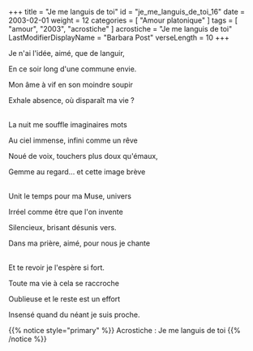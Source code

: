 +++
title = "Je me languis de toi"
id = "je_me_languis_de_toi_16"
date = 2003-02-01
weight = 12
categories = [ "Amour platonique" ]
tags = [ "amour", "2003", "acrostiche" ]
acrostiche = "Je me languis de toi"
LastModifierDisplayName = "Barbara Post"
verseLength = 10
+++

Je n'ai l'idée, aimé, que de languir,

En ce soir long d'une commune envie.

Mon âme à vif en son moindre soupir

Exhale absence, où disparaît ma vie ?

 \
La nuit me souffle imaginaires mots

Au ciel immense, infini comme un rêve

Noué de voix, touchers plus doux qu'émaux,

Gemme au regard... et cette image brève

 \
Unit le temps pour ma Muse, univers

Irréel comme être que l'on invente

Silencieux, brisant désunis vers.

Dans ma prière, aimé, pour nous je chante

 \
Et te revoir je l'espère si fort.

Toute ma vie à cela se raccroche

Oublieuse et le reste est un effort

Insensé quand du néant je suis proche.

{{% notice style="primary" %}}
Acrostiche : Je me languis de toi
{{% /notice %}}
